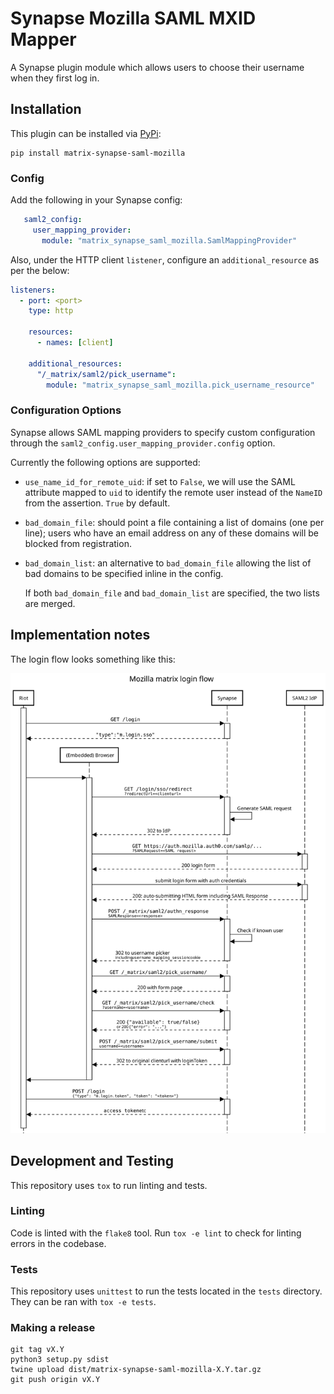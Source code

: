 # Synapse Mozilla SAML MXID Mapper

A Synapse plugin module which allows users to choose their username when they
first log in.

## Installation

This plugin can be installed via [PyPi](https://pypi.org):

```
pip install matrix-synapse-saml-mozilla
```

### Config

Add the following in your Synapse config:

```yaml
   saml2_config:
     user_mapping_provider:
       module: "matrix_synapse_saml_mozilla.SamlMappingProvider"
```

Also, under the HTTP client `listener`, configure an `additional_resource` as per
the below:

```yaml
listeners:
  - port: <port>
    type: http

    resources:
      - names: [client]

    additional_resources:
      "/_matrix/saml2/pick_username":
        module: "matrix_synapse_saml_mozilla.pick_username_resource"
```

### Configuration Options

Synapse allows SAML mapping providers to specify custom configuration through the
`saml2_config.user_mapping_provider.config` option.

Currently the following options are supported:

 * `use_name_id_for_remote_uid`: if set to `False`, we will use the SAML
   attribute mapped to `uid` to identify the remote user instead of the `NameID`
   from the assertion. `True` by default.

 * `bad_domain_file`: should point a file containing a list of domains (one
   per line); users who have an email address on any of these domains will be
   blocked from registration.

 * `bad_domain_list`: an alternative to `bad_domain_file` allowing the list of
   bad domains to be specified inline in the config.

   If both `bad_domain_file` and `bad_domain_list` are specified, the two lists
   are merged.

## Implementation notes

The login flow looks something like this:

![login flow](https://raw.githubusercontent.com/matrix-org/matrix-synapse-saml-mozilla/master/doc/login_flow.svg?sanitize=true)

## Development and Testing

This repository uses `tox` to run linting and tests.

### Linting

Code is linted with the `flake8` tool. Run `tox -e lint` to check for linting
errors in the codebase.

### Tests

This repository uses `unittest` to run the tests located in the `tests`
directory. They can be ran with `tox -e tests`.

### Making a release

```
git tag vX.Y
python3 setup.py sdist
twine upload dist/matrix-synapse-saml-mozilla-X.Y.tar.gz
git push origin vX.Y
```
